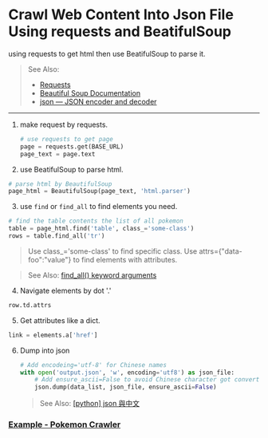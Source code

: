 # Crawl Web Content Into Json File Using requests and BeatifulSoup

using requests to get html then use BeatifulSoup to parse it.

> See Also:
>- [Requests](http://docs.python-requests.org/en/master/)
>- [Beautiful Soup Documentation](https://www.crummy.com/software/BeautifulSoup/bs4/doc/)
>- [json — JSON encoder and decoder](https://docs.python.org/3/library/json.html)

---

1. make request by requests.
    ```python
    # use requests to get page
    page = requests.get(BASE_URL)
    page_text = page.text
    ```

2. use BeatifulSoup to parse html.
  ```python
  # parse html by BeautifulSoup
  page_html = BeautifulSoup(page_text, 'html.parser')
  ```

3. use `find` or `find_all` to find elements you need.
  ```python
  # find the table contents the list of all pokemon
  table = page_html.find('table', class_='some-class')
  rows = table.find_all('tr')
  ```
  > Use class_='some-class' to find specific class.
  > Use attrs={"data-foo":"value"} to find elements with attributes.

  > See Also: [find_all() keyword arguments](https://www.crummy.com/software/BeautifulSoup/bs4/doc/#the-keyword-arguments)

4. Navigate elements by dot '.'
  ```python
  row.td.attrs
  ```

5. Get attributes like a dict.
  ```python
  link = elements.a['href']
  ```

6. Dump into json
    ```python
    # Add encodeing='utf-8' for Chinese names
    with open('output.json', 'w', encoding='utf8') as json_file:
        # Add ensure_ascii=False to avoid Chinese character got convert to unicode.
        json.dump(data_list, json_file, ensure_ascii=False)
    ```
    > See Also: [[python] json 與中文](https://dotblogs.com.tw/rickyteng/2012/05/30/72492)

### [Example - Pokemon Crawler](https://github.com/TomazWang/pokemon-crawler/blob/master/pokemon-crawler.py)
